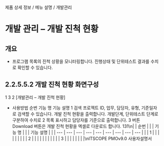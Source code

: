 <!--breadcrumb:제품 상세 정보 / 메뉴 설명 / 개발관리--><span class="md-breadcrumb">제품 상세 정보 / 메뉴 설명 / 개발관리</span>
# 개발 관리 – 개발 진척 현황
<!--5th-h2-toc-->
## 개요

- 프로그램 목록의 진척 상황을 모니터링합니다. 진행상태 및 단위테스트 결과를 수치로 확인할 수 있습니다.
## 2.2.5.5.2 개발 진척 현황 화면구성
1
3
2
[개발관리 – 개발 진척 현황]
- 사용방법
순번 기능 명 기능 설명
1 검색 프로젝트 ID, 업무, 담당자, 유형, 기준일자로 검색할 수 있습니다.
개발 진척 현황을 출력합니다. 개발단계, 단위테스트 단계로 구분하여 수치로
2 목록
표시하고 담당자를 기준으로 출력합니다.
3 버튼 Download 버튼은 개발 진척 현황을 엑셀로 다운로드 합니다.
131\n|  | 순번 |  |  | 기능 명 |  |  | 기능 설명 |  |
| --- | --- | --- | --- | --- | --- | --- | --- | --- |
|  | 1 |  |  |  |  |  |  |  |
| 2 |  |  |  |  |  |  |  |  |
|  | 3 |  |  |  |  |  |  |  |\nITSCOPE PMOv9.0 사용자설명서
